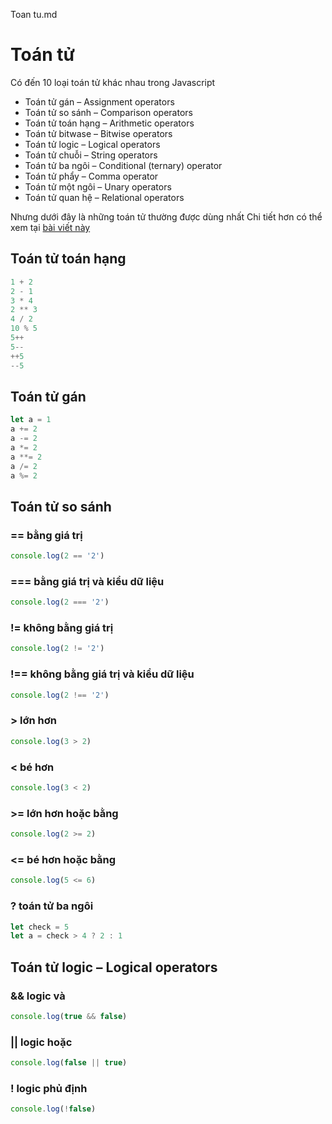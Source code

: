 Toan tu.md
# Toán tử

Có đến 10 loại toán tử khác nhau trong Javascript

- Toán tử gán – Assignment operators
- Toán tử so sánh – Comparison operators
- Toán tử toán hạng – Arithmetic operators
- Toán tử bitwase – Bitwise operators
- Toán tử logic – Logical operators
- Toán tử chuỗi – String operators
- Toán tử ba ngôi – Conditional (ternary) operator
- Toán tử phẩy – Comma operator
- Toán tử một ngôi – Unary operators
- Toán tử quan hệ – Relational operators

Nhưng dưới đây là những toán tử thường được dùng nhất
Chi tiết hơn có thể xem tại [bài viết này](https://xdevclass.com/phan-2-toan-tu-cau-lenh-dieu-kien-vong-lap-function-hof-arrow-function-call-apply-bind-trong-javascript/#Toan_tu_operator)

## Toán tử toán hạng

```javascript
1 + 2
2 - 1
3 * 4
2 ** 3
4 / 2
10 % 5
5++
5--
++5
--5
```

## Toán tử gán

```javascript
let a = 1
a += 2
a -= 2
a *= 2
a **= 2
a /= 2
a %= 2
```

## Toán tử so sánh

### == bằng giá trị

```javascript
console.log(2 == '2')
```

### === bằng giá trị và kiểu dữ liệu

```javascript
console.log(2 === '2')
```

### != không bằng giá trị

```javascript
console.log(2 != '2')
```

### !== không bằng giá trị và kiểu dữ liệu

```javascript
console.log(2 !== '2')
```

### > lớn hơn

```javascript
console.log(3 > 2)
```

### < bé hơn

```javascript
console.log(3 < 2)
```

### >= lớn hơn hoặc bằng

```javascript
console.log(2 >= 2)
```

### <= bé hơn hoặc bằng

```javascript
console.log(5 <= 6)
```

### ? toán tử ba ngôi

```javascript
let check = 5
let a = check > 4 ? 2 : 1
```

## Toán tử logic – Logical operators

### && logic và

```javascript
console.log(true && false)
```

### || logic hoặc

```javascript
console.log(false || true)
```

### ! logic phủ định

```javascript
console.log(!false)
```